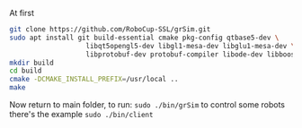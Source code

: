 At first 

```sh
git clone https://github.com/RoboCup-SSL/grSim.git
sudo apt install git build-essential cmake pkg-config qtbase5-dev \
                   libqt5opengl5-dev libgl1-mesa-dev libglu1-mesa-dev \
                   libprotobuf-dev protobuf-compiler libode-dev libboost-dev
mkdir build
cd build
cmake -DCMAKE_INSTALL_PREFIX=/usr/local ..
make
```

Now return to main folder, to run:
`sudo ./bin/grSim`
to control some robots there's the example 
`sudo ./bin/client`
